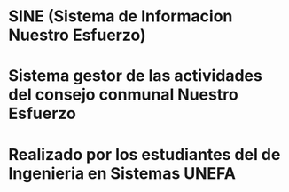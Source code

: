 # SINE (Sistema de Informacion Nuestro Esfuerzo)
# Sistema gestor de las actividades del consejo conmunal Nuestro Esfuerzo
# Realizado por los estudiantes del de Ingenieria en Sistemas UNEFA

